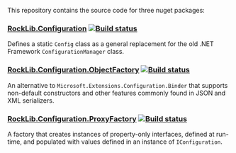 This repository contains the source code for three nuget packages:

### [RockLib.Configuration](RockLib.Configuration) [![Build status](https://ci.appveyor.com/api/projects/status/0qxs1k1bw36cn8ly?svg=true)](https://ci.appveyor.com/project/bfriesen/rocklib-configuration)
  
  Defines a static `Config` class as a general replacement for the old .NET Framework `ConfigurationManager` class.

### [RockLib.Configuration.ObjectFactory](RockLib.Configuration.ObjectFactory) [![Build status](https://ci.appveyor.com/api/projects/status/ox9velgud5ljj8d0?svg=true)](https://ci.appveyor.com/project/bfriesen/rocklib-configuration-owv0n)

An alternative to `Microsoft.Extensions.Configuration.Binder` that supports non-default constructors and other features commonly found in JSON and XML serializers.

### [RockLib.Configuration.ProxyFactory](RockLib.Configuration.ProxyFactory) [![Build status](https://ci.appveyor.com/api/projects/status/kc7repd7vjplu7ls?svg=true)](https://ci.appveyor.com/project/RockLib/rocklib-configuration-u6yve)

A factory that creates instances of property-only interfaces, defined at run-time, and populated with values defined in an instance of `IConfiguration`.
